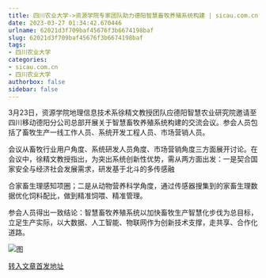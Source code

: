 ```yaml
---
title: 四川农业大学->资源学院专家团队助力德阳智慧畜牧养殖系统构建 | sicau.com.cn
date: 2023-03-27 01:34:42.670446
urlname: 62021d3f709baf45676f3b6674198baf
slug: 62021d3f709baf45676f3b6674198baf
tags: 
- 四川农业大学
categories:
- sicau.com.cn
- 四川农业大学
authorbox: false
sidebar: false
---
```

3月23日，资源学院地理信息技术系徐精文教授团队应德阳智慧农业研究院邀请至四川移动德阳分公司总部开展关于智慧畜牧养殖系统构建的交流会议。参会人员包括了畜牧生产一线工作人员、系统开发工程人员、市场营销人员。

会议从畜牧行业用户角度、系统研发人员角度、市场营销角度三方面展开讨论。在会议中，徐精文教授指出，为突出系统创新性优势，需从两方面出发：一是契合国家安全与经济社会发展需求，研发基于北斗的多传感融
<!--more-->
合家畜生理感知项圈；二是从动物营养科学角度，通过传感器搜集到的家畜生理数据优化饲料配比，做到精准饲喂、精准管理。

参会人员得出一致结论：智慧畜牧养殖系统以加快畜牧生产智慧化步伐为总目标，立足生产实际，以大数据、人工智能、物联网作为创新技术支撑，走共享、合作化道路。

![图](https://news.sicau.edu.cn/__local/3/7C/0C/B783186D348BD0CEF0965C86249_DC3A705A_49E497.png)

[转入文章首发地址](https://news.sicau.edu.cn/info/1078/71524.htm)